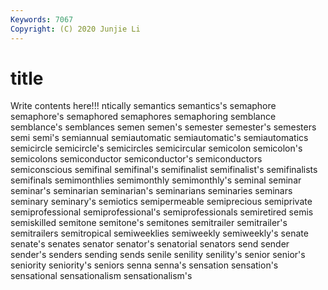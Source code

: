 ```yaml
---
Keywords: 7067
Copyright: (C) 2020 Junjie Li
---
```


# title

Write contents here!!!
ntically 
semantics
semantics's 
semaphore 
semaphore's 
semaphored 
semaphores 
semaphoring 
semblance 
semblance's 
semblances 
semen
semen's 
semester 
semester's 
semesters 
semi 
semi's 
semiannual 
semiautomatic 
semiautomatic's 
semiautomatics
semicircle 
semicircle's 
semicircles 
semicircular 
semicolon 
semicolon's 
semicolons 
semiconductor 
semiconductor's 
semiconductors
semiconscious 
semifinal 
semifinal's 
semifinalist 
semifinalist's 
semifinalists 
semifinals 
semimonthlies 
semimonthly 
semimonthly's
seminal 
seminar 
seminar's 
seminarian 
seminarian's 
seminarians 
seminaries 
seminars 
seminary 
seminary's
semiotics 
semipermeable 
semiprecious 
semiprivate 
semiprofessional 
semiprofessional's 
semiprofessionals 
semiretired 
semis 
semiskilled
semitone 
semitone's 
semitones 
semitrailer 
semitrailer's 
semitrailers 
semitropical 
semiweeklies 
semiweekly 
semiweekly's
senate 
senate's 
senates 
senator 
senator's 
senatorial 
senators 
send 
sender 
sender's
senders 
sending 
sends 
senile 
senility 
senility's 
senior 
senior's 
seniority 
seniority's
seniors 
senna 
senna's 
sensation 
sensation's 
sensational 
sensationalism 
sensationalism's 
